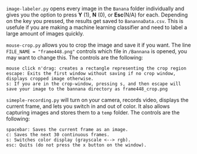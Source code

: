 `image-labeler.py` opens every image in the `Banana` folder individually and gives you the option to press **Y** (1), **N** (0), or **Esc**(N/A) for each. Depending on the key you pressed, the results get saved to `BanannaData.csv`. This is usefule if you are making a machine learning classifier and need to label a large amount of images quickly. 

`mouse-crop.py` allows you to crop the image and save it if you want. The line `FILE_NAME = "frame448.png"` controls which file in `/Bannana` is opened, you may want to change this. The controls are the following:
```
mouse click n'drag: creates a rectangle representing the crop region
escape: Exits the first window without saving if no crop window, displays cropped image otherwise.
s: If you are in the crop-window, pressing s, and then escape will save your image to the bannana directory as frame448_crop.png
``` 

`simeple-recording.py` will turn on your camera, records video, displays the current frame, and lets you switch in and out of color. It also allows capturing images and stores them to a `temp` folder. The controls are the following:
```
spacebar: Saves the current frame as an image.
c: Saves the next 30 continuous frames.
s: Switches color display (grayscale <--> rgb).
esc: Quits (do not press the x button on the window).
``` 
